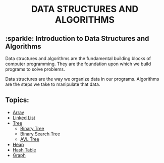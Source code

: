 <br>
<h1 align="center"> DATA STRUCTURES AND ALGORITHMS </h1>
<h2> :sparkle: Introduction to Data Structures and Algorithms </h2>
<p> Data structures and algorithms are the fundamental building blocks of computer programming. They are the foundation upon which we build programs to solve problems. </p>
<p> Data structures are the way we organize data in our programs. Algorithms are the steps we take to manipulate that data. </p>

<h2>Topics:</h2>

- [Array](./array/ARRAY.md)
- [Linked List](./linked-list/LINKED-LIST.md)
- [Tree]()
  - [Binary Tree](./tree/binary-tree/BINARY-TREE.md)
  - [Binary Search Tree](./tree/binary-search-tree/BINARY-SEARCH-TREE.md)
  - [AVL Tree](./tree/AVL-tree/AVL-TREE.md)
- [Heap](./heap/HEAP.md)
- [Hash Table](./hash-table/HASH-TABLE.md)
- [Graph](./graph/GRAPH.md)
